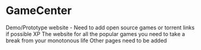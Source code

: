 # GameCenter
Demo/Prototype website - Need to add open source games or torrent links if possible XP
The website for all the popular games you need to take a break from your monotonous life 
Other pages need to be added
